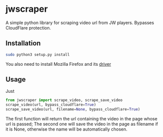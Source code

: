 # jwscraper

A simple python library for scraping video url from JW players. Bypasses CloudFlare protection.

## Installation

```bash
sudo python3 setup.py install
```
You also need to install Mozilla Firefox and its [driver](https://github.com/mozilla/geckodriver/releases)

## Usage

Just

```python
from jwscraper import scrape_video, scrape_save_video
scrape_video(url, bypass_cloudflare=True)
scrape_save_video(url, filename=None, bypass_cloudflare=True)
```

The first function will return the url containing the video in the page whose url is passed;
The second one will save the video in the page as filename if it is None, otherwise the name will be automatically chosen.
